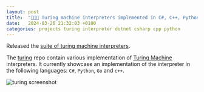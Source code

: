```yaml
---
layout: post
title:  "👨🏻‍💻 Turing machine interpreters implemented in C#, C++, Python and Go"
date:   2024-03-26 21:32:03 +0100
categories: projects turing interpreter dotnet csharp cpp python
---
```

Released the [suite of turing machine interpreters](https://github.com/sanelli/turing).

The [turing](https://github.com/sanelli/turing) repo contain various implementation of [Turing Machine](https://en.wikipedia.org/wiki/Turing_machine) interpreters.
It currently showcase an implementation of the interpreter in the following languages: `C#`, `Python`, `Go` and `c++`.

![turing screenshot](https://github.com/sanelli/turing/assets/2866041/045c58a0-ebc1-4e46-85f9-02d858bb99ac)